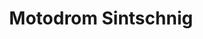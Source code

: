 ---
title: "Motodrom Sintschnig"
url: /klagenfurt-am-woerthersee/motodrom-sintschnig-2/
shop: Autohaus
---